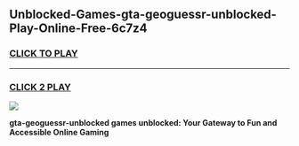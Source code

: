 
## Unblocked-Games-gta-geoguessr-unblocked-Play-Online-Free-6c7z4
<h3>
<a href="https://premium76.site?title=gta-geoguessr-unblocked&ref=26A">CLICK TO PLAY</a></h3>
<hr>

<h3>
<a href="https://premium76.site?title=gta-geoguessr-unblocked&ref=26A">CLICK 2 PLAY</a>
  
</h3>

<a href="https://premium76.site?title=gta-geoguessr-unblocked&ref=26A"><img src="https://clearcache.store/games.png"></a>


**gta-geoguessr-unblocked games unblocked: Your Gateway to Fun and Accessible Online Gaming**
